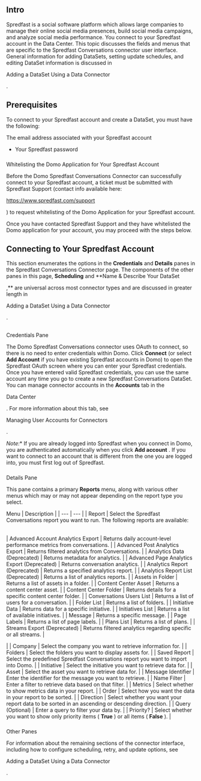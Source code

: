

Intro
-------

Spredfast is a social software platform which allows large companies to manage their online social media presences, build social media campaigns, and analyze social media performance. You connect to your Spredfast account in the Data Center. This topic discusses the fields and menus that are specific to the Spredfast Conversations connector user interface. General information for adding DataSets, setting update schedules, and editing DataSet information is discussed in

Adding a DataSet Using a Data Connector

.


 Prerequisites
---------------

To connect to your Spredfast account and create a DataSet, you must have the following:

 The email address associated with your Spredfast account
* Your Spredfast password


###
 Whitelisting the Domo Application for Your Spredfast Account

Before the Domo Spredfast Conversations Connector can successfully connect to your Spredfast account, a ticket must be submitted with Spredfast Support (contact info available here:

https://www.spredfast.com/support

) to request whitelisting of the Domo Application for your Spredfast account.


 Once you have contacted Spredfast Support and they have whitelisted the Domo application for your account, you may proceed with the steps below.


 Connecting to Your Spredfast Account
--------------------------------------

This section enumerates the options in the
 **Credentials**
 and
 **Details**
 panes in the Spredfast Conversations Connector page. The components of the other panes in this page,
 **Scheduling**
 and
 **Name & Describe Your DataSet

,**
 are universal across most connector types and are discussed in greater length in

Adding a DataSet Using a Data Connector

.

##
 Credentials Pane

The Domo Spredfast Conversations connector uses OAuth to connect, so there is no need to enter credentials within Domo. Click
 **Connect**
 (or select
 **Add Account**
 if you have existing Spredfast accounts in Domo) to open the Spredfast OAuth screen where you can enter your Spredfast credentials. Once you have entered valid Spredfast credentials, you can use the same account any time you go to create a new Spredfast Conversations DataSet. You can manage connector accounts in the
 **Accounts**
 tab in the

Data Center

. For more information about this tab, see

Managing User Accounts for Connectors

.

*Note:**
 If you are already logged into Spredfast when you connect in Domo, you are authenticated automatically when you click
 **Add account**
 . If you want to connect to an account that is different from the one you are logged into, you must first log out of Spredfast.


###
 Details Pane

This pane contains a primary
 **Reports**
 menu, along with various other menus which may or may not appear depending on the report type you select.


 Menu
  |
 Description
  |
| --- | --- |
|
 Report
  |
 Select the Spredfast Conversations report you want to run. The following reports are available:


|  |  |
| --- | --- |
|
 Advanced Account Analytics Export
  |
 Returns daily account-level performance metrics from conversations.
  |
|
 Advanced Post Analytics Export
  |
 Returns filtered analytics from Conversations.
  |
|
 Analytics Data (Deprecated)
  |
 Returns metadata for analytics.
  |
|
 Advanced Page Analytics Export (Deprecated)
  |
 Returns conversation analytics.
  |
|
 Analytics Report (Deprecated)
  |
 Returns a specified analytics report.
  |
|
 Analytics Report List (Deprecated)
  |
 Returns a list of analytics reports.
  |
|
 Assets in Folder
  |
 Returns a list of assets in a folder.
  |
|
 Content Center Asset
  |
 Returns a content center asset.
  |
|
 Content Center Folder
  |
 Returns details for a specific content center folder.
  |
|
 Conversations Users List
  |
 Returns a list of users for a conversation.
  |
|
 Folder List
  |
 Returns a list of folders.
  |
|
 Initiative Data
  |
 Returns data for a specific initiative.
  |
|
 Initiatives List
  |
 Returns a list of available initiatives.
  |
|
 Message
  |
 Returns a specific message.
  |
|
 Page Labels
  |
 Returns a list of page labels.
  |
|
 Plans List
  |
 Returns a list of plans.
  |
|
 Streams Export (Deprecated)
  |
 Returns filtered analytics regarding specific or all streams.
  |

|
|
 Company
  |
 Select the company you want to retrieve information for.
  |
|
 Folders
  |
 Select the folders you want to display assets for.
  |
|
 Saved Report
  |
 Select the predefined Spredfast Conversations report you want to import into Domo.
  |
|
 Initiative
  |
 Select the initiative you want to retrieve data for.
  |
|
 Asset
  |
 Select the asset you want to retrieve data for.
  |
|
 Message Identifier
  |
 Enter the identifier for the message you want to retrieve.
  |
|
 Name Filter
  |
 Enter a filter to retrieve data based on that filter.
  |
|
 Metrics
  |
 Select whether to show metrics data in your report.
  |
|
 Order
  |
 Select how you want the data in your report to be sorted.
  |
|
 Direction
  |
 Select whether you want your report data to be sorted in an ascending or descending direction.
  |
|
 Query (Optional)
  |
 Enter a query to filter your data by.
  |
|
 Priority?
  |
 Select whether you want to show only priority items (
 **True**
 ) or all items (
 **False**
 ).
  |


###
 Other Panes

For information about the remaining sections of the connector interface, including how to configure scheduling, retry, and update options, see

Adding a DataSet Using a Data Connector

.

